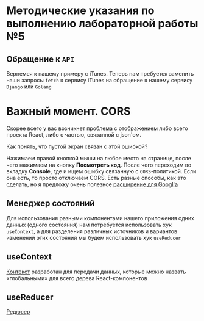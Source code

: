 # Методические указания по выполнению лабораторной работы №5

## Обращение к `API`
Вернемся к нашему примеру с iTunes. Теперь нам требуется заменить наши запросы `fetch` к сервису iTunes на обращение к нашему сервису `Django` или `Golang`

# Важный момент. CORS
Скорее всего у вас возникнет проблема с отображением либо всего проекта React, либо с частью, связанной с json'ом. 

Как понять, что пустой экран связан с этой ошибкой?


Нажимаем правой кнопкой мыши на любое место на странице, после чего нажимаем на кнопку __Посмотреть код__. После чего переходим во вкладку __Console__, где и ищем ошибку связанную с `CORS`-политикой. Если она есть, то просто отключаем CORS. Есть разные способы, как это сделать, но я предложу очень полезное [расширение для Googl'a](https://chrome.google.com/webstore/detail/cors-unblock/lfhmikememgdcahcdlaciloancbhjino) 


## Менеджер состояний

Для использования разными компонентами нашего приложения одних данных (одного состояния) нам потребуется использовать хук `useContext`, а для разделения различных источников и вариантов изменений этих состояний мы будем использовать хук `useReducer`

## useContext

[Контекст](https://reactjs.org/docs/hooks-reference.html#usecontext) разработан для передачи данных, которые можно назвать «глобальными» для всего дерева React-компонентов

## useReducer

[Редюсер](https://reactjs.org/docs/hooks-reference.html#usereducer)


